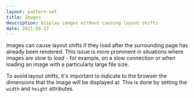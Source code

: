 ```yaml
---
layout: pattern-set
title: Images
description: Display images without causing layout shifts
date: 2021-08-17
---
```


Images can cause layout shifts if they load after the surrounding page has
already been rendered. This issue is more prominent in situations where images
are slow to load - for example, on a slow connection or when loading an image
with a particularly large file size.

To avoid layout shifts, it's important to indicate to the browser the dimensions
that the image will be displayed at. This is done by setting the `width`
and `height` attributes.
